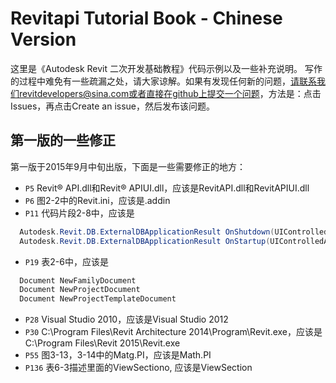 # Revitapi Tutorial Book - Chinese Version
这里是《Autodesk Revit 二次开发基础教程》代码示例以及一些补充说明。
写作的过程中难免有一些疏漏之处，请大家谅解。如果有发现任何新的问题，请联系我们revitdevelopers@sina.com或者直接在github上提交一个问题，方法是：点击Issues，再点击Create an issue，然后发布该问题。

## 第一版的一些修正
第一版于2015年9月中旬出版，下面是一些需要修正的地方：
* `P5` Revit® API.dll和Revit® APIUI.dll，应该是RevitAPI.dll和RevitAPIUI.dll
* `P6` 图2-2中的Revit.ini，应该是.addin
* `P11` 代码片段2-8中，应该是<br>
```C#
  Autodesk.Revit.DB.ExternalDBApplicationResult OnShutdown(UIControlledApplication application);
  Autodesk.Revit.DB.ExternalDBApplicationResult OnStartup(UIControlledApplication application);
```
* `P19` 表2-6中，应该是<br>
```C#
  Document NewFamilyDocument
  Document NewProjectDocument
  Document NewProjectTemplateDocument
```
* `P28` Visual Studio 2010，应该是Visual Studio 2012
* `P30` C:\Program Files\Revit Architecture 2014\Program\Revit.exe，应该是C:\Program Files\Revit 2015\Revit.exe
* `P55` 图3-13，3-14中的Matg.PI，应该是Math.PI
* `P136` 表6-3描述里面的ViewSectiono, 应该是ViewSection
